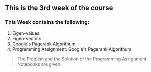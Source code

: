 ## This is the 3rd week of the course

### This Week contains the following:

1. Eigen-values
2. Eigen-vectors
3. Google's Pagerank Algorithum
4. Programming Assignment: Google's Pagerank Algorithum

> The Problem and the Solution of the Programming Assignment Notebooks are given.